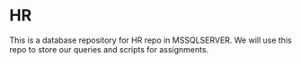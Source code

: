 # HR

This is a database repository for HR repo in MSSQLSERVER.
We will use this repo to store our queries and scripts for assignments.
